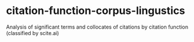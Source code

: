 # citation-function-corpus-lingustics
Analysis of significant terms and collocates of citations by citation function (classified by scite.ai)
